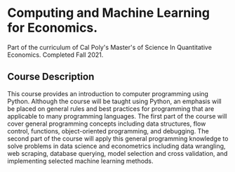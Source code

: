 # Computing and Machine Learning for Economics. 
Part of the curriculum of Cal Poly's Master's of Science In Quantitative Economics. Completed Fall 2021.

## Course Description
This course provides an introduction to computer programming using Python.
Although the course will be taught using Python, an emphasis will be placed
on general rules and best practices for programming that are applicable to
many programming languages. The first part of the course will cover general programming concepts including data structures, 
flow control, functions,
object-oriented programming, and debugging. The second part of the course
will apply this general programming knowledge to solve problems in data
science and econometrics including data wrangling, web scraping, database
querying, model selection and cross validation, and implementing selected
machine learning methods.
